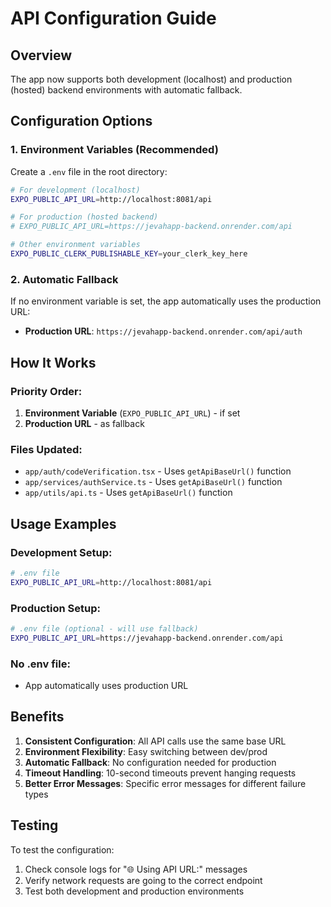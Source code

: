 # API Configuration Guide

## Overview
The app now supports both development (localhost) and production (hosted) backend environments with automatic fallback.

## Configuration Options

### 1. Environment Variables (Recommended)
Create a `.env` file in the root directory:

```bash
# For development (localhost)
EXPO_PUBLIC_API_URL=http://localhost:8081/api

# For production (hosted backend)
# EXPO_PUBLIC_API_URL=https://jevahapp-backend.onrender.com/api

# Other environment variables
EXPO_PUBLIC_CLERK_PUBLISHABLE_KEY=your_clerk_key_here
```

### 2. Automatic Fallback
If no environment variable is set, the app automatically uses the production URL:
- **Production URL**: `https://jevahapp-backend.onrender.com/api/auth`

## How It Works

### Priority Order:
1. **Environment Variable** (`EXPO_PUBLIC_API_URL`) - if set
2. **Production URL** - as fallback

### Files Updated:
- `app/auth/codeVerification.tsx` - Uses `getApiBaseUrl()` function
- `app/services/authService.ts` - Uses `getApiBaseUrl()` function  
- `app/utils/api.ts` - Uses `getApiBaseUrl()` function

## Usage Examples

### Development Setup:
```bash
# .env file
EXPO_PUBLIC_API_URL=http://localhost:8081/api
```

### Production Setup:
```bash
# .env file (optional - will use fallback)
EXPO_PUBLIC_API_URL=https://jevahapp-backend.onrender.com/api
```

### No .env file:
- App automatically uses production URL

## Benefits

1. **Consistent Configuration**: All API calls use the same base URL
2. **Environment Flexibility**: Easy switching between dev/prod
3. **Automatic Fallback**: No configuration needed for production
4. **Timeout Handling**: 10-second timeouts prevent hanging requests
5. **Better Error Messages**: Specific error messages for different failure types

## Testing

To test the configuration:
1. Check console logs for "🌐 Using API URL:" messages
2. Verify network requests are going to the correct endpoint
3. Test both development and production environments
